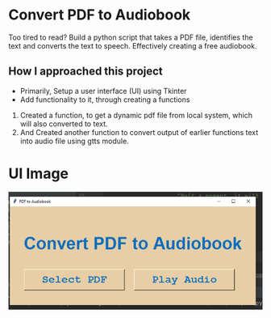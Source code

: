 # Convert PDF to Audiobook
Too tired to read? Build a python script that takes a PDF file,
identifies the text and converts the text to speech. 
Effectively creating a free audiobook.

## How I approached this project
- Primarily, Setup a user interface (UI) using Tkinter
- Add functionality to it, through creating a functions
1. Created a function, to get a dynamic pdf file from local system, which will also converted to text.
2. And Created another function to convert output of earlier functions text into audio file using gtts module.

# UI Image
![alt text](pdf_to_audiobook.png)
